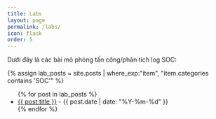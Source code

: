 ```yaml
---
title: Labs
layout: page
permalink: /labs/
icon: flask
order: 5
---
```


Dưới đây là các bài mô phỏng tấn công/phân tích log SOC:

{% assign lab_posts = site.posts | where_exp:"item", "item.categories contains 'SOC'" %}
<ul>
  {% for post in lab_posts %}
    <li>
      <a href="{{ post.url | relative_url }}">{{ post.title }}</a> - {{ post.date | date: "%Y-%m-%d" }}
    </li>
  {% endfor %}
</ul>
